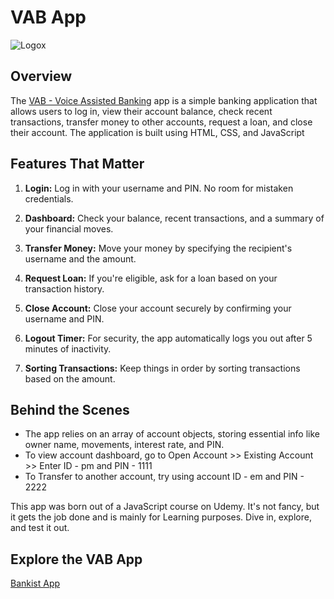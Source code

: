 # VAB App

![Logox](https://github.com/isg32/VoiceBank-Voice-Assited-Banking/assets/95901240/17cf45a1-9549-42d6-b95e-582cf04db2f0)

## Overview
The [VAB - Voice Assisted Banking](https://voice-bank-voice-assited-banking.vercel.app/) app is a simple banking application that allows users to log in, view their account balance, check recent transactions, transfer money to other accounts, request a loan, and close their account. The application is built using HTML, CSS, and JavaScript

## Features That Matter
1. **Login:** Log in with your username and PIN. No room for mistaken credentials.

2. **Dashboard:** Check your balance, recent transactions, and a summary of your financial moves.

3. **Transfer Money:** Move your money by specifying the recipient's username and the amount.

4. **Request Loan:** If you're eligible, ask for a loan based on your transaction history.

5. **Close Account:** Close your account securely by confirming your username and PIN.

6. **Logout Timer:** For security, the app automatically logs you out after 5 minutes of inactivity.

7. **Sorting Transactions:** Keep things in order by sorting transactions based on the amount.

## Behind the Scenes
- The app relies on an array of account objects, storing essential info like owner name, movements, interest rate, and PIN.
- To view account dashboard, go to Open Account >> Existing Account >> Enter ID - pm and PIN - 1111
- To Transfer to another account, try using account ID - em and PIN - 2222


This app was born out of a JavaScript course on Udemy. It's not fancy, but it gets the job done and is mainly for Learning purposes. Dive in, explore, and test it out.

## Explore the VAB App
[Bankist App](https://voice-bank-voice-assited-banking.vercel.app/)
